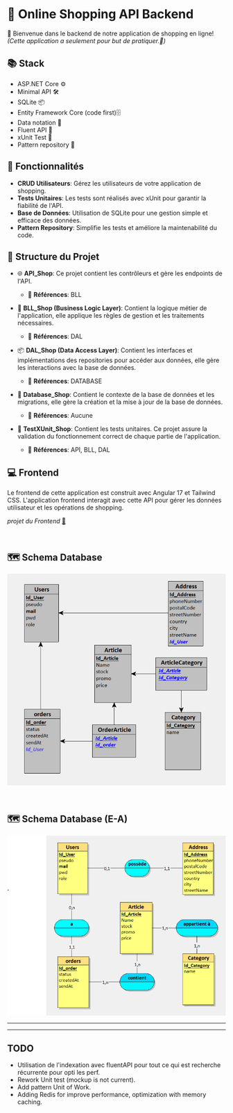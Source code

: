 # 🛒 Online Shopping API Backend

👋 Bienvenue dans le backend de notre application de shopping en ligne!   
*(Cette application a seulement pour but de pratiquer.👀)*

## 📚 Stack
- ASP.NET Core ⚙️
- Minimal API 🛠️
- SQLite 📦
- Entity Framework Core (code first)🗄️
- Data notation 🔑
- Fluent API 🔐
- xUnit Test 🧪
- Pattern repository 📁

## 🚀 Fonctionnalités

- **CRUD Utilisateurs**: Gérez les utilisateurs de votre application de shopping.
- **Tests Unitaires**: Les tests sont réalisés avec xUnit pour garantir la fiabilité de l'API.
- **Base de Données**: Utilisation de SQLite pour une gestion simple et efficace des données.
- **Pattern Repository**: Simplifie les tests et améliore la maintenabilité du code.

## 📂 Structure du Projet

- 🌐 **API_Shop**: Ce projet contient les contrôleurs et gère les endpoints de l'API.
    - 🔗 **Références**: BLL <br>  

- 🧠 **BLL_Shop (Business Logic Layer)**: Contient la logique métier de l'application, elle applique les règles de gestion et les traitements nécessaires.
   - 🔗 **Références**: DAL <br>  

- 📦 **DAL_Shop (Data Access Layer)**: Contient les interfaces et implémentations des repositories pour accéder aux données, elle gère les interactions avec la base de données.
   - 🔗 **Références**: DATABASE <br>  
 
- 💾 **Database_Shop**: Contient le contexte de la base de données et les migrations, elle gère la création et la mise à jour de la base de données.
   - 🔗 **Références**: Aucune <br>  

- 🧪 **TestXUnit_Shop**: Contient les tests unitaires. Ce projet assure la validation du fonctionnement correct de chaque partie de l'application.
   - 🔗 **Références**: API, BLL, DAL


## 💻 Frontend
Le frontend de cette application est construit avec Angular 17 et Tailwind CSS. L'application frontend interagit avec cette API pour gérer les données utilisateur et les opérations de shopping.

*projet du Frontend*
[🔎](https://github.com/8b477/front-shop-template)

<br> 

## 🗺️ Schema Database

![Ceci est un exemple d’image](https://github.com/8b477/back-shop-template/blob/master/Schema/schema_DB.png)

<br>  

## 🗺️ Schema Database (E-A)  

![Ceci est un exemple d’image](https://github.com/8b477/back-shop-template/blob/master/Schema/schema_DB_EA.png)


------------------- 

------------------- 


## TODO
 
- Utilisation de l'indexation avec fluentAPI pour tout ce qui est recherche récurrente pour opti les perf.
- Rework Unit test (mockup is not current).
- Add pattern Unit of Work.
- Adding Redis for improve performance, optimization with memory caching.
